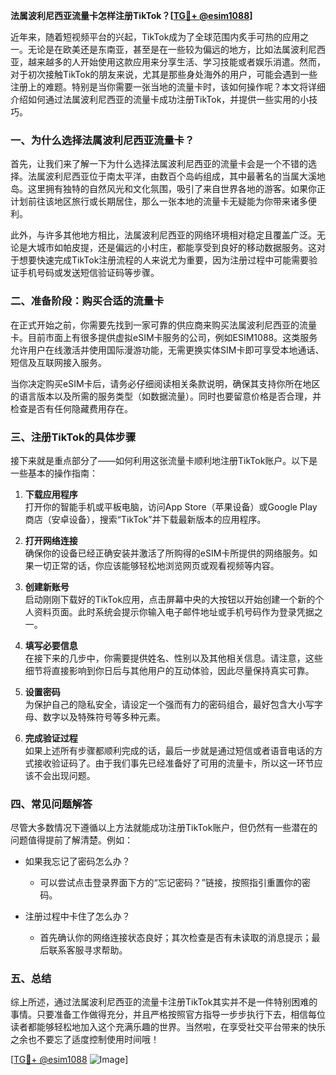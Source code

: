 **法属波利尼西亚流量卡怎样注册TikTok？[[TG💪+ @esim1088](https://t.me/s/esim1088)]**

近年来，随着短视频平台的兴起，TikTok成为了全球范围内炙手可热的应用之一。无论是在欧美还是东南亚，甚至是在一些较为偏远的地方，比如法属波利尼西亚，越来越多的人开始使用这款应用来分享生活、学习技能或者娱乐消遣。然而，对于初次接触TikTok的朋友来说，尤其是那些身处海外的用户，可能会遇到一些注册上的难题。特别是当你需要一张当地的流量卡时，该如何操作呢？本文将详细介绍如何通过法属波利尼西亚的流量卡成功注册TikTok，并提供一些实用的小技巧。

### 一、为什么选择法属波利尼西亚流量卡？

首先，让我们来了解一下为什么选择法属波利尼西亚的流量卡会是一个不错的选择。法属波利尼西亚位于南太平洋，由数百个岛屿组成，其中最著名的当属大溪地岛。这里拥有独特的自然风光和文化氛围，吸引了来自世界各地的游客。如果你正计划前往该地区旅行或长期居住，那么一张本地的流量卡无疑能为你带来诸多便利。

此外，与许多其他地方相比，法属波利尼西亚的网络环境相对稳定且覆盖广泛。无论是大城市如帕皮提，还是偏远的小村庄，都能享受到良好的移动数据服务。这对于想要快速完成TikTok注册流程的人来说尤为重要，因为注册过程中可能需要验证手机号码或发送短信验证码等步骤。

### 二、准备阶段：购买合适的流量卡

在正式开始之前，你需要先找到一家可靠的供应商来购买法属波利尼西亚的流量卡。目前市面上有很多提供虚拟eSIM卡服务的公司，例如ESIM1088。这类服务允许用户在线激活并使用国际漫游功能，无需更换实体SIM卡即可享受本地通话、短信及互联网接入服务。

当你决定购买eSIM卡后，请务必仔细阅读相关条款说明，确保其支持你所在地区的语言版本以及所需的服务类型（如数据流量）。同时也要留意价格是否合理，并检查是否有任何隐藏费用存在。

### 三、注册TikTok的具体步骤

接下来就是重点部分了——如何利用这张流量卡顺利地注册TikTok账户。以下是一些基本的操作指南：

1. **下载应用程序**  
   打开你的智能手机或平板电脑，访问App Store（苹果设备）或Google Play商店（安卓设备），搜索“TikTok”并下载最新版本的应用程序。

2. **打开网络连接**  
   确保你的设备已经正确安装并激活了所购得的eSIM卡所提供的网络服务。如果一切正常的话，你应该能够轻松地浏览网页或观看视频等内容。

3. **创建新账号**  
   启动刚刚下载好的TikTok应用，点击屏幕中央的大按钮以开始创建一个新的个人资料页面。此时系统会提示你输入电子邮件地址或手机号码作为登录凭据之一。

4. **填写必要信息**  
   在接下来的几步中，你需要提供姓名、性别以及其他相关信息。请注意，这些细节将直接影响到你日后与其他用户的互动体验，因此尽量保持真实可靠。

5. **设置密码**  
   为保护自己的隐私安全，请设定一个强而有力的密码组合，最好包含大小写字母、数字以及特殊符号等多种元素。

6. **完成验证过程**  
   如果上述所有步骤都顺利完成的话，最后一步就是通过短信或者语音电话的方式接收验证码了。由于我们事先已经准备好了可用的流量卡，所以这一环节应该不会出现问题。

### 四、常见问题解答

尽管大多数情况下遵循以上方法就能成功注册TikTok账户，但仍然有一些潜在的问题值得提前了解清楚。例如：

- 如果我忘记了密码怎么办？
  - 可以尝试点击登录界面下方的“忘记密码？”链接，按照指引重置你的密码。
  
- 注册过程中卡住了怎么办？
  - 首先确认你的网络连接状态良好；其次检查是否有未读取的消息提示；最后联系客服寻求帮助。

### 五、总结

综上所述，通过法属波利尼西亚的流量卡注册TikTok其实并不是一件特别困难的事情。只要准备工作做得充分，并且严格按照官方指导一步步执行下去，相信每位读者都能够轻松地加入这个充满乐趣的世界。当然啦，在享受社交平台带来的快乐之余也不要忘了适度控制使用时间哦！

[[TG💪+ @esim1088](https://t.me/s/esim1088) ![Image](https://i.postimg.cc/4NQfJmqS/Snipaste-2025-05-13-00-14-12.png)]